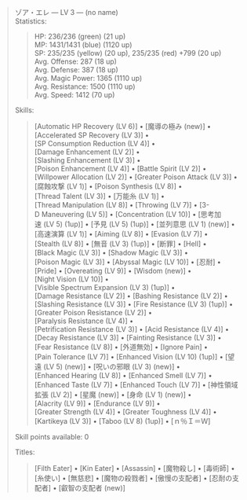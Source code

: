 > ゾア・エレ ― LV 3 ― (no name)  
> Statistics:  
> > HP: 236/236 (green) (21 up)  
> > MP: 1431/1431 (blue) (1120 up)  
> > SP: 235/235 (yellow) (20 up), 235/235 (red) +799 (20 up)  
> > Avg. Offense: 287 (18 up)  
> > Avg. Defense: 387 (18 up)  
> > Avg. Magic Power: 1365 (1110 up)  
> > Avg. Resistance: 1500 (1110 up)  
> > Avg. Speed: 1412 (70 up)  
> 
> Skills:
> > [Automatic HP Recovery (LV 6)] • [魔導の極み (new)] • [Accelerated SP Recovery (LV 3)] • [SP Consumption Reduction (LV 4)] • [Damage Enhancement (LV 2)] • [Slashing Enhancement (LV 3)] • [Poison Enhancement (LV 4)] • [Battle Spirit (LV 2)] • [Willpower Allocation (LV 2)] • [Greater Poison Attack (LV 3)] • [腐蝕攻撃 (LV 1)] • [Poison Synthesis (LV 8)] • [Thread Talent (LV 3)] • [万能糸 (LV 1)] • [Thread Manipulation (LV 8)] • [Throwing (LV 7)] • [3-D Maneuvering (LV 5)] • [Concentration (LV 10)] • [思考加速 (LV 5) (1up)] • [予見 (LV 5) (1up)] • [並列意思 (LV 1) (new)] • [高速演算 (LV 1)] • [Aiming (LV 8)] • [Evasion (LV 7)] • [Stealth (LV 8)] • [無音 (LV 3) (1up)] • [断罪] • [Hell] • [Black Magic (LV 3)] • [Shadow Magic (LV 3)] • [Poison Magic (LV 3)] • [Abyssal Magic (LV 10)] • [忍耐] • [Pride] • [Overeating (LV 9)] • [Wisdom (new)] • [Night Vision (LV 10)] • [Visible Spectrum Expansion (LV 3) (1up)] • [Damage Resistance (LV 2)] • [Bashing Resistance (LV 2)] • [Slashing Resistance (LV 3)] • [Fire Resistance (LV 3) (1up)] • [Greater Poison Resistance (LV 2)] • [Paralysis Resistance (LV 4)] • [Petrification Resistance (LV 3)] • [Acid Resistance (LV 4)] • [Decay Resistance (LV 3)] • [Fainting Resistance (LV 3)] • [Fear Resistance (LV 8)] • [外道無効] • [Ignore Pain] • [Pain Tolerance (LV 7)] • [Enhanced Vision (LV 10) (1up)] • [望遠 (LV 5) (new)] • [呪いの邪眼 (LV 3) (new)] • [Enhanced Hearing (LV 8)] • [Enhanced Smell (LV 7)] • [Enhanced Taste (LV 7)] • [Enhanced Touch (LV 7)] • [神性領域拡張 (LV 2)] • [星魔 (new)] • [身命 (LV 1) (new)] • [Alacrity (LV 9)] • [Endurance (LV 9)] • [Greater Strength (LV 4)] • [Greater Toughness (LV 4)] • [Kartikeya (LV 3)] • [Taboo (LV 8) (1up)] • [ｎ％Ｉ＝Ｗ]
> 
> Skill points available: 0
> 
> Titles:
> > [Filth Eater] • [Kin Eater] • [Assassin] • [魔物殺し] • [毒術師] • [糸使い] • [無慈悲] • [魔物の殺戮者] • [傲慢の支配者] • [忍耐の支配者] • [叡智の支配者 (new)]
